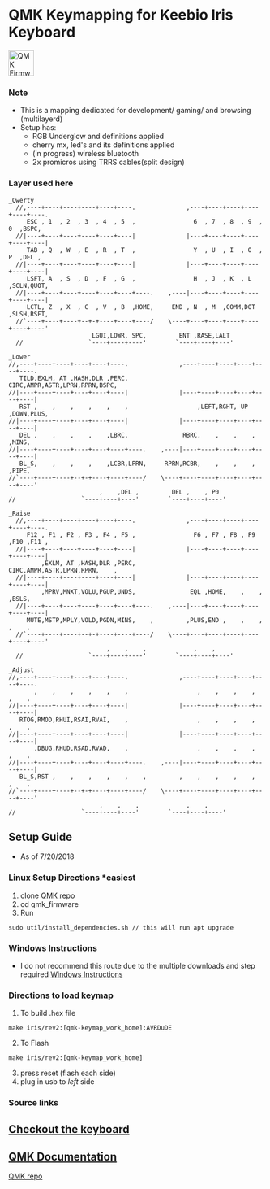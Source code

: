 # QMK Keymapping for Keebio Iris Keyboard

<img src="https://qmk.fm/qmk_icon_48.png" alt="QMK Firmware" style="width:50px;"></img>

### Note
* This is a mapping dedicated for development/ gaming/ and browsing (multilayerd)
* Setup has:
    * RGB Underglow and definitions applied
    * cherry mx, led's and its definitions applied
    * (in progress) wireless bluetooth
    * 2x promicros using TRRS cables(split design)
### Layer used here
```
_Qwerty
  //,----+----+----+----+----+----.              ,----+----+----+----+----+----.
     ESC , 1  , 2  , 3  , 4  , 5  ,                6  , 7  , 8  , 9  , 0  ,BSPC,
  //|----+----+----+----+----+----|              |----+----+----+----+----+----|
     TAB , Q  , W  , E  , R  , T  ,                Y  , U  , I  , O  , P  ,DEL ,
  //|----+----+----+----+----+----|              |----+----+----+----+----+----|
     LSFT, A  , S  , D  , F  , G  ,                H  , J  , K  , L  ,SCLN,QUOT,
  //|----+----+----+----+----+----+----.    ,----|----+----+----+----+----+----|
     LCTL, Z  , X  , C  , V  , B  ,HOME,     END , N  , M  ,COMM,DOT ,SLSH,RSFT,
  //`----+----+----+--+-+----+----+----/    \----+----+----+----+----+----+----'
                       LGUI,LOWR, SPC,         ENT ,RASE,LALT
  //                  `----+----+----'        `----+----+----'
  ```

  ```
_Lower
  //,----+----+----+----+----+----.              ,----+----+----+----+----+----.
     TILD,EXLM, AT ,HASH,DLR ,PERC,               CIRC,AMPR,ASTR,LPRN,RPRN,BSPC,
  //|----+----+----+----+----+----|              |----+----+----+----+----+----|
     RST ,    ,    ,    ,    ,    ,                   ,LEFT,RGHT, UP ,DOWN,PLUS,
  //|----+----+----+----+----+----|              |----+----+----+----+----+----|
     DEL ,    ,    ,    ,    ,LBRC,               RBRC,    ,    ,    ,    ,MINS,
  //|----+----+----+----+----+----+----.    ,----|----+----+----+----+----+----|
     BL_S,    ,    ,    ,    ,LCBR,LPRN,     RPRN,RCBR,    ,    ,    ,    ,PIPE,
  //`----+----+----+--+-+----+----+----/    \----+----+----+----+----+----+----'
                           ,    ,DEL ,         DEL ,    , P0
  //                  `----+----+----'        `----+----+----'
```


```
_Raise
  //,----+----+----+----+----+----.              ,----+----+----+----+----+----.
     F12 , F1 , F2 , F3 , F4 , F5 ,                F6 , F7 , F8 , F9 ,F10 ,F11 ,
  //|----+----+----+----+----+----|              |----+----+----+----+----+----|
         ,EXLM, AT ,HASH,DLR ,PERC,               CIRC,AMPR,ASTR,LPRN,RPRN,    ,
  //|----+----+----+----+----+----|              |----+----+----+----+----+----|
         ,MPRV,MNXT,VOLU,PGUP,UNDS,               EQL ,HOME,    ,    ,    ,BSLS,
  //|----+----+----+----+----+----+----.    ,----|----+----+----+----+----+----|
     MUTE,MSTP,MPLY,VOLD,PGDN,MINS,    ,         ,PLUS,END ,    ,    ,    ,    ,
  //`----+----+----+--+-+----+----+----/    \----+----+----+----+----+----+----'
                           ,    ,    ,             ,    ,
  //                  `----+----+----'        `----+----+----'
  ```

  ```
_Adjust
  //,----+----+----+----+----+----.              ,----+----+----+----+----+----.
         ,    ,    ,    ,    ,    ,                   ,    ,    ,    ,    ,    ,
  //|----+----+----+----+----+----|              |----+----+----+----+----+----|
     RTOG,RMOD,RHUI,RSAI,RVAI,    ,                   ,    ,    ,    ,    ,    ,
  //|----+----+----+----+----+----|              |----+----+----+----+----+----|
         ,DBUG,RHUD,RSAD,RVAD,    ,                   ,    ,    ,    ,    ,    ,
  //|----+----+----+----+----+----+----.    ,----|----+----+----+----+----+----|
     BL_S,RST ,    ,    ,    ,    ,    ,         ,    ,    ,    ,    ,    ,    ,
  //`----+----+----+--+-+----+----+----/    \----+----+----+----+----+----+----'
                           ,    ,    ,             ,    ,
  //                  `----+----+----'        `----+----+----'
```


## Setup Guide
* As of 7/20/2018

### Linux Setup Directions *easiest
1) clone [QMK repo](https://github.com/qmk/qmk_firmware)
2) cd qmk_firmware
3) Run
```
sudo util/install_dependencies.sh // this will run apt upgrade
```
### Windows Instructions
* I do not recommend this route due to the multiple downloads and step required
[Windows Instructions](https://github.com/CampAsAChamp/LetsSplitWindowsGuide/blob/master/Setting%20Up.md)
### Directions to load keymap
1) To build .hex file
```
make iris/rev2:[qmk-keymap_work_home]:AVRDuDE
```

2) To Flash
```
make iris/rev2:[qmk-keymap_work_home]
```
3) press reset (flash each side)
4) plug in usb to *left* side

### Source links
[Checkout the keyboard](https://keeb.io/products/iris-keyboard-split-ergonomic-keyboard?variant=2650673709086)
---
[QMK Documentation](https://docs.qmk.fm/#/)
---
[QMK repo](https://github.com/qmk/qmk_firmware)